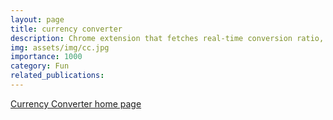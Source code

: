 ```yaml
---
layout: page
title: currency converter
description: Chrome extension that fetches real-time conversion ratio, update the new price in-place, and displays a frequency chart on the prices of the product on the given page.
img: assets/img/cc.jpg
importance: 1000
category: Fun
related_publications: 
---
```

<p>
  <a href="https://yjyolandeyan.github.io/currency_converter_deployed/" target="_blank">Currency Converter home page</a>
</p>